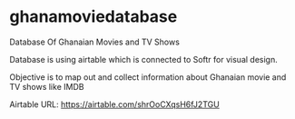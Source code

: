 # ghanamoviedatabase
Database Of Ghanaian Movies and TV Shows

Database is using airtable which is connected to Softr for visual design.

Objective is to map out and collect information about Ghanaian movie and TV shows like IMDB

Airtable URL: https://airtable.com/shrOoCXqsH6fJ2TGU

